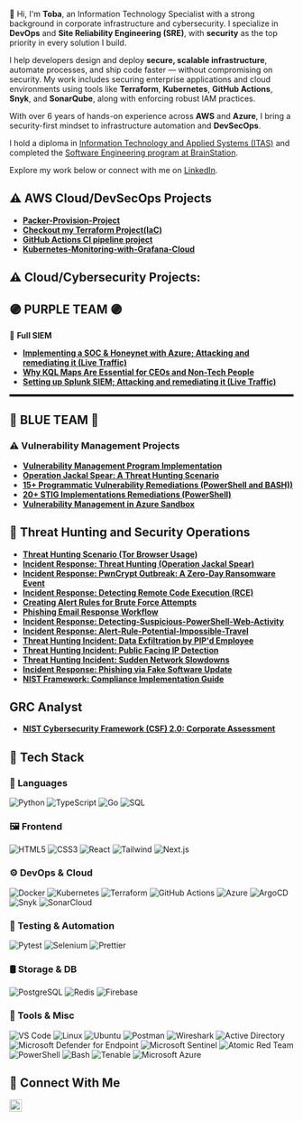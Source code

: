 👋 Hi, I'm **Toba**, an Information Technology Specialist with a strong background in corporate infrastructure and cybersecurity. I specialize in **DevOps** and **Site Reliability Engineering (SRE)**, with **security** as the top priority in every solution I build.

I help developers design and deploy **secure, scalable infrastructure**, automate processes, and ship code faster — without compromising on security. My work includes securing enterprise applications and cloud environments using tools like **Terraform**, **Kubernetes**, **GitHub Actions**, **Snyk**, and **SonarQube**, along with enforcing robust IAM practices.

With over 6 years of hands-on experience across **AWS** and **Azure**, I bring a security-first mindset to infrastructure automation and **DevSecOps**.

I hold a diploma in [Information Technology and Applied Systems (ITAS)](https://tradesappliedtech.viu.ca/itas) and completed the [Software Engineering program at BrainStation](https://brainstation.io/course/online/remote-web-development-bootcamp).

Explore my work below or connect with me on [LinkedIn](https://www.linkedin.com/in/gabriel-omoniyi).




## ⚠️ AWS Cloud/DevSecOps Projects 
- **[Packer-Provision-Project ](https://github.com/Toba0z/packer-provisioning)**
- **[Checkout my Terraform Project(IaC) ](https://github.com/Toba0z/springapp_terraform)**
- **[GitHub Actions CI pipeline project ](https://github.com/Toba0z/DevSecOps_pipeline_PJ/tree/main)**
- **[Kubernetes-Monitoring-with-Grafana-Cloud](https://github.com/Toba0z/Kubernetes-Monitoring-with-Grafana-Cloud.git)**

## ⚠️ Cloud/Cybersecurity Projects:
## 🟣 PURPLE TEAM 🟣

🎯 **Full SIEM**

- **[Implementing a SOC & Honeynet with Azure; Attacking and remediating it (Live Traffic)](https://github.com/Toba0z/Cloud-Soc)**
- **[Why KQL Maps Are Essential for CEOs and Non-Tech People](https://github.com/Toba0z/KQL-Map-Why-KQL-Maps-Are-Essential-for-CEOs-and-Non-Tech-Ppl/tree/main)**
- **[Setting up Splunk SIEM; Attacking and remediating it (Live Traffic)](https://github.com/Toba0z/Splunk-SIEM)**
  
<hr style="height:4px; background-color:black; border:none;" />

## 🔵 BLUE TEAM 🔵

### ⚠️ Vulnerability Management Projects

- **[Vulnerability Management Program Implementation](https://github.com/Toba0z/vulnerability_Management_program)**
- **[Operation Jackal Spear: A Threat Hunting Scenario](https://github.com/Toba0z/stig--implementation)**
- **[15+ Programmatic Vulnerability Remediations (PowerShell and BASH))](https://github.com/Toba0z/Audit-Remediation-Win-Server)**
- **[20+ STIG Implementations Remediations (PowerShell)](https://github.com/Toba0z/Toba0z-Remediation-Automation-Bash-Powershell)**
- **[Vulnerability Management in Azure Sandbox](https://github.com/Toba0z/ten-nessus-vulnerability/blob/main/README.md)**

## 🚨 Threat Hunting and Security Operations

- **[Threat Hunting Scenario (Tor Browser Usage)](https://github.com/Toba0z/threat-hunting-scenario-tor-brws/tree/main)**
- **[Incident Response: Threat Hunting (Operation Jackal Spear)](https://github.com/Toba0z/Operation-Jackal-Spear-A-Threat-Hunting-Scenario/blob/main/README.md)**
- **[Incident Response: PwnCrypt Outbreak: A Zero-Day Ransomware Event](https://github.com/Toba0z/Operation-PwnCrypt-Zero-Day-Ransomware-Strike/blob/main/README.md)**
- **[Incident Response: Detecting Remote Code Execution (RCE)](https://github.com/Toba0z/Detecting-Remote-Code-Execution-RCE-/blob/main/README.md)**
- **[Creating Alert Rules for Brute Force Attempts](https://github.com/Toba0z/Creating-Alert-Rules-for-Brute-Force-Attempts/blob/main/README.md)**
- **[Phishing Email Response Workflow](https://github.com/Toba0z/Phishing-Email-Response-Workflow/blob/main/README.md)**
- **[Incident Response: Detecting-Suspicious-PowerShell-Web-Activity](https://github.com/Toba0z/Detecting-Suspicious-PowerShell-Web-Activity/blob/main/README.md)**
- **[Incident Response: Alert-Rule-Potential-Impossible-Travel](https://github.com/Toba0z/Alert-Rule-Potential-Impossible-Travel/blob/main/README.md)**
- **[Threat Hunting Incident: Data Exfiltration by PIP'd Employee](https://github.com/Toba0z/Data-Exfiltration-Detection/blob/main/README.md)**
- **[Threat Hunting Incident: Public Facing IP Detection](https://github.com/Toba0z/DeviceInfo-Alert-Public-IP-Exposure/blob/main/README.md)**
- **[Threat Hunting Incident: Sudden Network Slowdowns](https://github.com/Toba0z/Alert-Sudden-Network-Slowdowns/blob/main/README.md)**
- **[Incident Response: Phishing via Fake Software Update](https://github.com/Toba0z/Update-Phishing-Detection-Software/blob/main/README.md)**
- **[NIST Framework: Compliance Implementation Guide](https://github.com/Toba0z/NIST-Compliance-Framework-Overview/blob/main/README.md)**

## GRC Analyst
- **[NIST Cybersecurity Framework (CSF) 2.0: Corporate Assessment](https://github.com/Toba0z/Governance-Risk-Compliance-Analyst-Project/blob/main/README.md)**




## 🚀 Tech Stack

### 🧠 Languages
![Python](https://img.shields.io/badge/-Python-3776AB?style=flat&logo=python&logoColor=white)
![TypeScript](https://img.shields.io/badge/-TypeScript-3178C6?style=flat&logo=typescript&logoColor=white)
![Go](https://img.shields.io/badge/-Go-00ADD8?style=flat&logo=go)
![SQL](https://img.shields.io/badge/-SQL-4479A1?style=flat&logo=postgresql&logoColor=white)

### 🖼️ Frontend
![HTML5](https://img.shields.io/badge/-HTML5-E34F26?style=flat&logo=html5)
![CSS3](https://img.shields.io/badge/-CSS3-1572B6?style=flat&logo=css3)
![React](https://img.shields.io/badge/-React-61DAFB?style=flat&logo=react)
![Tailwind](https://img.shields.io/badge/-Tailwind-06B6D4?style=flat&logo=tailwindcss)
![Next.js](https://img.shields.io/badge/-Next.js-000000?style=flat&logo=next.js)

### ⚙️ DevOps & Cloud
![Docker](https://img.shields.io/badge/-Docker-2496ED?style=flat&logo=docker&logoColor=white)
![Kubernetes](https://img.shields.io/badge/-Kubernetes-326CE5?style=flat&logo=kubernetes&logoColor=white)
![Terraform](https://img.shields.io/badge/-Terraform-7B42BC?style=flat&logo=terraform)
![GitHub Actions](https://img.shields.io/badge/-GitHub%20Actions-2088FF?style=flat&logo=githubactions)
![Azure](https://img.shields.io/badge/-Azure-0089D6?style=flat&logo=microsoftazure&logoColor=white)
![ArgoCD](https://img.shields.io/badge/-ArgoCD-DE3423?style=flat&logo=argo&logoColor=white)
![Snyk](https://img.shields.io/badge/-Snyk-4C4A73?style=flat&logo=snyk&logoColor=white)
![SonarCloud](https://img.shields.io/badge/-SonarCloud-F3702A?style=flat&logo=sonarcloud&logoColor=white)


### 🧪 Testing & Automation
![Pytest](https://img.shields.io/badge/-Pytest-0A9EDC?style=flat&logo=pytest&logoColor=white)
![Selenium](https://img.shields.io/badge/-Selenium-43B02A?style=flat&logo=selenium)
![Prettier](https://img.shields.io/badge/-Prettier-F7B93E?style=flat&logo=prettier)

### 🛢️ Storage & DB
![PostgreSQL](https://img.shields.io/badge/-PostgreSQL-336791?style=flat&logo=postgresql)
![Redis](https://img.shields.io/badge/-Redis-DC382D?style=flat&logo=redis)
![Firebase](https://img.shields.io/badge/-Firebase-FFCA28?style=flat&logo=firebase)

### 🧰 Tools & Misc
![VS Code](https://img.shields.io/badge/-VSCode-007ACC?style=flat&logo=visualstudiocode)
![Linux](https://img.shields.io/badge/-Linux-FCC624?style=flat&logo=linux)
![Ubuntu](https://img.shields.io/badge/-Ubuntu-E95420?style=flat&logo=ubuntu)
![Postman](https://img.shields.io/badge/-Postman-FF6C37?style=flat&logo=postman)
![Wireshark](https://img.shields.io/badge/-Wireshark-1679A7?style=flat&logo=wireshark)
![Active Directory](https://img.shields.io/badge/-Active%20Directory-003366?style=flat&logo=microsoft&logoColor=white)
![Microsoft Defender for Endpoint](https://img.shields.io/badge/-Defender%20for%20Endpoint-0078D4?style=flat&logo=microsoft)
![Microsoft Sentinel](https://img.shields.io/badge/-Microsoft%20Sentinel-5E5E5E?style=flat&logo=azuredevops)
![Atomic Red Team](https://img.shields.io/badge/-Atomic%20Red%20Team-F03C2E?style=flat&logo=attackiq&logoColor=white)
![PowerShell](https://img.shields.io/badge/-PowerShell-5391FE?style=flat&logo=powershell&logoColor=white)
![Bash](https://img.shields.io/badge/-Bash-4EAA25?style=flat&logo=gnubash&logoColor=white)
![Tenable](https://img.shields.io/badge/-Tenable-0052CC?style=flat&logoColor=white)
![Microsoft Azure](https://img.shields.io/badge/-Microsoft%20Azure-0089D6?style=flat&logo=microsoftazure&logoColor=white)


## 🤳 Connect With Me


[<img align="left" alt="___________ | LinkedIn" width="22px" src="https://cdn.jsdelivr.net/npm/simple-icons@v3/icons/linkedin.svg" />][linkedin]


[linkedin]: https://linkedin.com/in/___________

<!--
<img width="35" alt="image" src="https://github.com/user-attachments/assets/2f41c7cd-5ea8-4475-b451-a37161b6c3fb"> 
<img width="35" alt="image" src="https://github.com/user-attachments/assets/77649969-9910-4994-8b96-74a116cfb2a8">
-->

